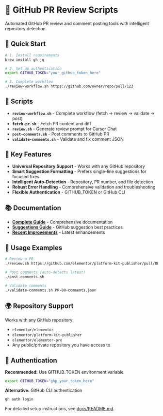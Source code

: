 # 📝 GitHub PR Review Scripts

Automated GitHub PR review and comment posting tools with intelligent repository detection.

## 🚀 Quick Start

```bash
# 1. Install requirements
brew install gh jq

# 2. Set up authentication
export GITHUB_TOKEN="your_github_token_here"

# 3. Complete workflow
./review-workflow.sh https://github.com/owner/repo/pull/123
```

## 📁 Scripts

- **`review-workflow.sh`** - Complete workflow (fetch → review → validate → post)
- **`fetch-pr.sh`** - Fetch PR content and diff
- **`review.sh`** - Generate review prompt for Cursor Chat
- **`post-comments.sh`** - Post comments to GitHub PR
- **`validate-comments.sh`** - Validate and fix comment JSON

## 🎯 Key Features

- **Universal Repository Support** - Works with any GitHub repository
- **Smart Suggestion Formatting** - Prefers single-line suggestions for focused fixes
- **Intelligent Auto-Detection** - Repository, PR number, and file detection
- **Robust Error Handling** - Comprehensive validation and troubleshooting
- **Flexible Authentication** - GITHUB_TOKEN or GitHub CLI

## 📚 Documentation

- **[Complete Guide](docs/README.md)** - Comprehensive documentation
- **[Suggestions Guide](docs/SUGGESTIONS-GUIDE.md)** - GitHub suggestion best practices
- **[Recent Improvements](docs/SUGGESTION-IMPROVEMENTS.md)** - Latest enhancements

## 🔧 Usage Examples

```bash
# Review a PR
./review.sh https://github.com/elementor/platform-kit-publisher/pull/88

# Post comments (auto-detects latest)
./post-comments.sh

# Validate comments
./validate-comments.sh PR-88-comments.json
```

## 🌍 Repository Support

Works with any GitHub repository:
- `elementor/elementor`
- `elementor/platform-kit-publisher` 
- `elementor/elementor-pro`
- Any public/private repository you have access to

## 🔐 Authentication

**Recommended:** Use GITHUB_TOKEN environment variable
```bash
export GITHUB_TOKEN="ghp_your_token_here"
```

**Alternative:** GitHub CLI authentication
```bash
gh auth login
```

For detailed setup instructions, see [docs/README.md](docs/README.md).
